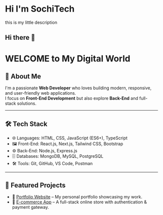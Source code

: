 # Hi I'm SochiTech
this is my little description
## Hi there 👋

# WELCOME to My Digital World


## 🚀 About Me  
I'm a passionate **Web Developer** who loves building modern, responsive, and user-friendly web applications.  
I focus on **Front-End Development** but also explore **Back-End** and full-stack solutions.

---

## 🛠️ Tech Stack  
- 🌐 Languages: HTML, CSS, JavaScript (ES6+), TypeScript  
- 🖼️ Front-End: React.js, Next.js, Tailwind CSS, Bootstrap  
- ⚙️ Back-End: Node.js, Express.js  
- 🗄️ Databases: MongoDB, MySQL, PostgreSQL  
- 🛠️ Tools: Git, GitHub, VS Code, Postman  

---


## 📌 Featured Projects  
- 🎨 [Portfolio Website](https://your-portfolio-link.com) – My personal portfolio showcasing my work.  
- 🛒 [E-commerce App](https://matrics-kitchen.vercel.app/) – A full-stack online store with authentication & payment gateway.  



<!--
**Sochiking/Sochiking** is a ✨ _special_ ✨ repository because its `README.md` (this file) appears on your GitHub profile.

Here are some ideas to get you started:

- 🔭 I’m currently working on ...
- 🌱 I’m currently learning ...
- 👯 I’m looking to collaborate on ...
- 🤔 I’m looking for help with ...
- 💬 Ask me about ...
- 📫 How to reach me: ...
- 😄 Pronouns: ...
- ⚡ Fun fact: ...
-->
